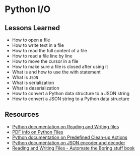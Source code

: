 # Python I/O

## Lessons Learned

- How to open a file
- How to write text in a file
- How to read the full content of a file
- How to read a file line by line
- How to move the cursor in a file
- How to make sure a file is closed after using it
- What is and how to use the with statement
- What is `JSON`
- What is serialization
- What is deserialization
- How to convert a Python data structure to a JSON string
- How to convert a JSON string to a Python data structure

## Resources
- [Python documentation on Reading and Writing files](https://docs.python.org/3/tutorial/inputoutput.html#reading-and-writing-files)
- [PDF info on Python Files](https://histo.ucsf.edu/BMS270/diveintopython3-r802.pdf)
- [Python documentation on Predefined Clean-up Actions](https://docs.python.org/3/tutorial/errors.html#predefined-clean-up-actions)
- [Python documentation on JSON encoder and decoder](https://docs.python.org/3/library/json.html)
- [Reading and Writing Files - Automate the Boring stuff book](https://automatetheboringstuff.com/2e/chapter9/)
